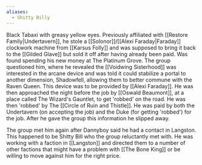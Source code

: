 ```yaml
---
aliases:
  - Shitty Billy
---
```

Black Tabaxi with greasy yellow eyes. Previously affiliated with [[Restore Family|Undertavern]], he stole a [[Solonor]]/[[Alexi Faraday|Faraday]] clockwork machine from [[Karsus Folly]] and was supposed to bring it back to the [[Gilded Glave]] but sold it off after having already been paid. Was found spending his new money at The Platinum Grove. The group questioned him, where he revealed the [[Voidwing Sisterhood]] was interested in the arcane device and was told it could stabilize a portal to another dimension, Shadowfell, allowing them to better commune with the Raven Queen. This device was to be provided by [[Alexi Faraday]]. He was then approached the night before the job by [[Oswald Beaumont]], at a place called The Wizard's Gauntlet, to get 'robbed' on the road. He was then 'robbed' by The [[Circle of Ruin and Thistle]]. He was paid by both the Undertavern (on accepting the job) and the Duke (for getting 'robbed') for the job. After he gave the group this information he slipped away.

The group met him again after Dannyboy said he had a contact in Langston. This happened to be Shitty Bill who the group reluctantly met with. He was working with a faction in [[Langston]] and directed them to a number of other factions that might have a problem with [[The Bone King]] or be willing to move against him for the right price.